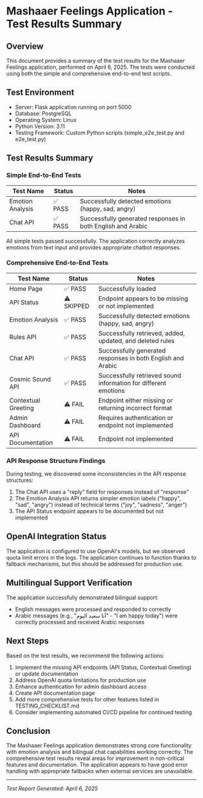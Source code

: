 # Mashaaer Feelings Application - Test Results Summary

## Overview
This document provides a summary of the test results for the Mashaaer Feelings application, performed on April 6, 2025. The tests were conducted using both the simple and comprehensive end-to-end test scripts.

## Test Environment
- Server: Flask application running on port 5000
- Database: PostgreSQL
- Operating System: Linux
- Python Version: 3.11
- Testing Framework: Custom Python scripts (simple_e2e_test.py and e2e_test.py)

## Test Results Summary

### Simple End-to-End Tests

| Test Name | Status | Notes |
|-----------|--------|-------|
| Emotion Analysis | ✅ PASS | Successfully detected emotions (happy, sad, angry) |
| Chat API | ✅ PASS | Successfully generated responses in both English and Arabic |

All simple tests passed successfully. The application correctly analyzes emotions from text input and provides appropriate chatbot responses.

### Comprehensive End-to-End Tests

| Test Name | Status | Notes |
|-----------|--------|-------|
| Home Page | ✅ PASS | Successfully loaded |
| API Status | ⚠️ SKIPPED | Endpoint appears to be missing or not implemented |
| Emotion Analysis | ✅ PASS | Successfully detected emotions (happy, sad, angry) |
| Rules API | ✅ PASS | Successfully retrieved, added, updated, and deleted rules |
| Chat API | ✅ PASS | Successfully generated responses in both English and Arabic |
| Cosmic Sound API | ✅ PASS | Successfully retrieved sound information for different emotions |
| Contextual Greeting | ⚠️ FAIL | Endpoint either missing or returning incorrect format |
| Admin Dashboard | ⚠️ FAIL | Requires authentication or endpoint not implemented |
| API Documentation | ⚠️ FAIL | Endpoint not implemented |

### API Response Structure Findings

During testing, we discovered some inconsistencies in the API response structures:

1. The Chat API uses a "reply" field for responses instead of "response"
2. The Emotion Analysis API returns simpler emotion labels ("happy", "sad", "angry") instead of technical terms ("joy", "sadness", "anger")
3. The API Status endpoint appears to be documented but not implemented

## OpenAI Integration Status

The application is configured to use OpenAI's models, but we observed quota limit errors in the logs. The application continues to function thanks to fallback mechanisms, but this should be addressed for production use.

## Multilingual Support Verification

The application successfully demonstrated bilingual support:
- English messages were processed and responded to correctly
- Arabic messages (e.g., "أنا سعيد اليوم" - "I am happy today") were correctly processed and received Arabic responses

## Next Steps

Based on the test results, we recommend the following actions:

1. Implement the missing API endpoints (API Status, Contextual Greeting) or update documentation
2. Address OpenAI quota limitations for production use
3. Enhance authentication for admin dashboard access
4. Create API documentation page
5. Add more comprehensive tests for other features listed in TESTING_CHECKLIST.md
6. Consider implementing automated CI/CD pipeline for continued testing

## Conclusion

The Mashaaer Feelings application demonstrates strong core functionality with emotion analysis and bilingual chat capabilities working correctly. The comprehensive test results reveal areas for improvement in non-critical features and documentation. The application appears to have good error handling with appropriate fallbacks when external services are unavailable.

---

_Test Report Generated: April 6, 2025_